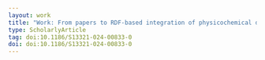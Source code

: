 ```yaml
---
layout: work
title: "Work: From papers to RDF-based integration of physicochemical data and adverse outcome pathways for nanomaterials"
type: ScholarlyArticle
tag: doi:10.1186/S13321-024-00833-0
doi: doi:10.1186/S13321-024-00833-0
---
```

